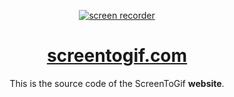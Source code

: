 <p align="center">
<a href="https://github.com/NickeManarin/ScreenToGif" target="_blank">
<img align="center" alt="screen recorder" src="https://www.screentogif.com/logos/ms-icon-144x144.png" />
</a>
</p>
<h1 align="center"><a href="http://www.screentogif.com/" target="_blank">screentogif.com</a></h1>

<p align="center">This is the source code of the ScreenToGif <strong>website</strong>. 